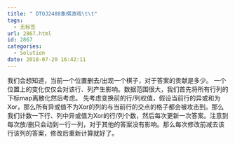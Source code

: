 ```yaml
---
title: " DTOJ2488象棋游戏\t\t"
tags:
  - 无标签
url: 2867.html
id: 2867
categories:
  - Solution
date: 2018-07-20 16:42:11
---
```


我们会想知道，当前一个位置删去/出现一个棋子，对于答案的贡献是多少。 一个位置上的变化仅仅会对该行、列产生影响。数据范围很大，我们首先将所有行列的下标map离散化然后考虑。 先考虑变换前的行/列权值，假设当前行的异或和为Xor，那么所有异或值不为Xor的列的与当前行的交点的格子都会被攻击到。那么我们计数一下行、列中异或值为Xor的行/列个数，然后每次更新一次答案。注意到每次放/删只会动到一行一列，对于其他的答案没有影响。那么每次修改前减去该行该列的答案，修改后重新计算就好了。